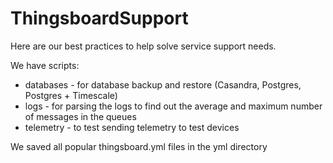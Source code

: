 # ThingsboardSupport

Here are our best practices to help solve service support needs.

We have scripts:
- databases - for database backup and restore (Casandra, Postgres, Postgres + Timescale)
- logs - for parsing the logs to find out the average and maximum number of messages in the queues
- telemetry - to test sending telemetry to test devices

We saved all popular thingsboard.yml files in the yml directory
